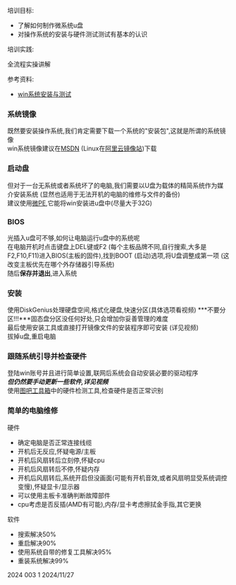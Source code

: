 培训目标:

- 了解如何制作微系统u盘
- 对操作系统的安装与硬件测试测试有基本的认识

培训实践:

全流程实操讲解

参考资料:

- [win系统安装与测试](http://www.elyw.cn/?p=124)
 
### 系统镜像

既然要安装操作系统,我们肯定需要下载一个系统的"安装包",这就是所谓的系统镜像  
win系统镜像建议在[MSDN](https://next.itellyou.cn/) (Linux在[阿里云镜像站](https://link.zhihu.com/?target=https%3A//developer.aliyun.com/mirror/))下载

### 启动盘

但对于一台无系统或者系统坏了的电脑,我们需要以U盘为载体的精简系统作为媒介安装系统 (显然也适用于无法开机的电脑的维修与文件的备份)  
建议使用[微PE](https://www.wepe.com.cn/download.html),它能将win安装进u盘中(尽量大于32G)

### BIOS

光插入u盘可不够,如何让电脑运行u盘中的系统呢  
在电脑开机时点击键盘上DEL键或F2 (每个主板品牌不同,自行搜索,大多是F2,F10,F11)进入BIOS(主板的固件),找到BOOT (启动)选项,将U盘调整成第一项 (这改变主板优先在哪个外存储器引导系统)  
随后**保存并退出**,进入系统  

### 安装

使用DiskGenius处理硬盘空间,格式化硬盘,快速分区(具体选项看视频)
***不要分区!!!***固态盘分区没任何好处,只会增加你妥善管理的难度  
最后使用安装工具或直接打开镜像文件的安装程序即可安装 (详见视频)  
拔掉u盘,重启电脑

### 跟随系统引导并检查硬件

登陆win账号并且进行简单设置,联网后系统会自动安装必要的驱动程序  
***但仍然要手动更新一些软件,详见视频***  
使用[图吧工具箱](https://www.tbtool.cn/)中的硬件检测工具,检查硬件是否正常识别

### 简单的电脑维修

硬件

- 确定电脑是否正常连接线缆
- 开机后无反应,怀疑电源/主板
- 开机后风扇转后立刻停,怀疑cpu
- 开机后风扇转后不停,怀疑内存
- 开机后风扇转后,系统开启但没画面(可能有开机音效,或者风扇明显受系统调控变慢),怀疑显卡/显示器
- 可以使用主板卡准确判断故障部件
- cpu考虑是否反插(AMD有可能),内存/显卡考虑擦拭金手指,其它更换

软件

- 搜索解决50%
- 重启解决90%
- 使用系统自带的修复工具解决95%
- 重装系统解决99%

2024 003 1 2024/11/27